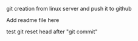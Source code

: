 git creation from linux server and push it to github

Add readme file here

test git reset head after "git commit"
